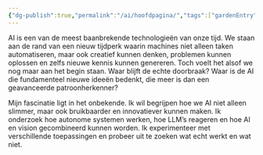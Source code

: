 ```yaml
---
{"dg-publish":true,"permalink":"/ai/hoofdpagina/","tags":["gardenEntry"],"created":"2025-03-14T22:07:48.741+01:00","updated":"2025-03-14T22:08:27.032+01:00"}
---
```


AI is een van de meest baanbrekende technologieën van onze tijd. We staan aan de rand van een nieuw tijdperk waarin machines niet alleen taken automatiseren, maar ook creatief kunnen denken, problemen kunnen oplossen en zelfs nieuwe kennis kunnen genereren. Toch voelt het alsof we nog maar aan het begin staan. Waar blijft de echte doorbraak? Waar is de AI die fundamenteel nieuwe ideeën bedenkt, die meer is dan een geavanceerde patroonherkenner?

Mijn fascinatie ligt in het onbekende. Ik wil begrijpen hoe we AI niet alleen slimmer, maar ook bruikbaarder en innovatiever kunnen maken. Ik onderzoek hoe autonome systemen werken, hoe LLM’s reageren en hoe AI en vision gecombineerd kunnen worden. Ik experimenteer met verschillende toepassingen en probeer uit te zoeken wat echt werkt en wat niet.

